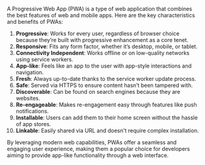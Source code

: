 A Progressive Web App (PWA) is a type of web application that combines the best features of web and mobile apps. Here are the key characteristics and benefits of PWAs:

1. **Progressive**: Works for every user, regardless of browser choice because they’re built with progressive enhancement as a core tenet.
2. **Responsive**: Fits any form factor, whether it’s desktop, mobile, or tablet.
3. **Connectivity Independent**: Works offline or on low-quality networks using service workers.
4. **App-like**: Feels like an app to the user with app-style interactions and navigation.
5. **Fresh**: Always up-to-date thanks to the service worker update process.
6. **Safe**: Served via HTTPS to ensure content hasn’t been tampered with.
7. **Discoverable**: Can be found on search engines because they are websites.
8. **Re-engageable**: Makes re-engagement easy through features like push notifications.
9. **Installable**: Users can add them to their home screen without the hassle of app stores.
10. **Linkable**: Easily shared via URL and doesn't require complex installation.

By leveraging modern web capabilities, PWAs offer a seamless and engaging user experience, making them a popular choice for developers aiming to provide app-like functionality through a web interface.